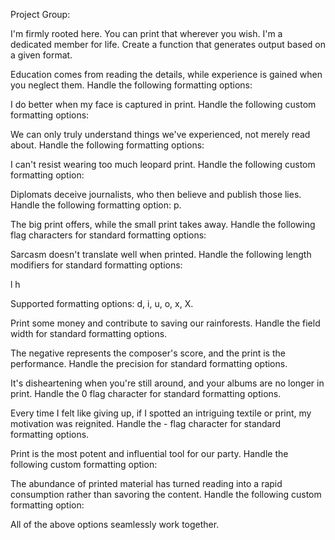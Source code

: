 Project Group:

I'm firmly rooted here. You can print that wherever you wish. I'm a dedicated member for life.
Create a function that generates output based on a given format.

Education comes from reading the details, while experience is gained when you neglect them.
Handle the following formatting options:

I do better when my face is captured in print.
Handle the following custom formatting options:

We can only truly understand things we've experienced, not merely read about.
Handle the following formatting options:

I can't resist wearing too much leopard print.
Handle the following custom formatting option:

Diplomats deceive journalists, who then believe and publish those lies.
Handle the following formatting option: p.

The big print offers, while the small print takes away.
Handle the following flag characters for standard formatting options:

Sarcasm doesn't translate well when printed.
Handle the following length modifiers for standard formatting options:

l
h

Supported formatting options: d, i, u, o, x, X.

Print some money and contribute to saving our rainforests.
Handle the field width for standard formatting options.

The negative represents the composer's score, and the print is the performance.
Handle the precision for standard formatting options.

It's disheartening when you're still around, and your albums are no longer in print.
Handle the 0 flag character for standard formatting options.

Every time I felt like giving up, if I spotted an intriguing textile or print, my motivation was reignited.
Handle the - flag character for standard formatting options.

Print is the most potent and influential tool for our party.
Handle the following custom formatting option:

The abundance of printed material has turned reading into a rapid consumption rather than savoring the content.
Handle the following custom formatting option:

All of the above options seamlessly work together.
